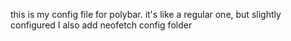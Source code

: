 this is my config file for polybar. it's like a regular one, but slightly configured 
I also add neofetch config folder
